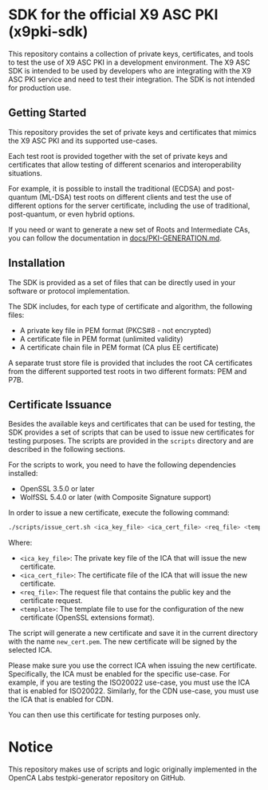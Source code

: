 # SDK for the official X9 ASC PKI (x9pki-sdk)

This repository contains a collection of private keys, certificates, and tools
to test the use of X9 ASC PKI in a development environment. The X9 ASC SDK is
intended to be used by developers who are integrating with the X9 ASC PKI
service and need to test their integration. The SDK is not intended for
production use.

## Getting Started

This repository provides the set of private keys and certificates that mimics the
X9 ASC PKI and its supported use-cases.

Each test root is provided together with the set of private keys and certificates
that allow testing of different scenarios and interoperability situations.

For example, it is possible to install the traditional (ECDSA) and post-quantum
(ML-DSA) test roots on different clients and test the use of different options
for the server certificate, including the use of traditional, post-quantum, or
even hybrid options.

If you need or want to generate a new set of Roots and Intermediate CAs, you can
follow the documentation in [docs/PKI-GENERATION.md](docs/PKI-GENERATION.md).

## Installation

The SDK is provided as a set of files that can be directly used in your software
or protocol implementation. 

The SDK includes, for each type of certificate and
algorithm, the following files:
* A private key file in PEM format (PKCS#8 - not encrypted)
* A certificate file in PEM format (unlimited validity)
* A certificate chain file in PEM format (CA plus EE certificate)

A separate trust store file is provided that includes the root CA certificates
from the different supported test roots in two different formats: PEM and P7B.

## Certificate Issuance

Besides the available keys and certificates that can be used for testing, the
SDK provides a set of scripts that can be used to issue new certificates for
testing purposes. The scripts are provided in the `scripts` directory and are
described in the following sections.

For the scripts to work, you need to have the following dependencies installed:
* OpenSSL 3.5.0 or later
* WolfSSL 5.4.0 or later (with Composite Signature support)

In order to issue a new certificate, execute the following command:
```bash
./scripts/issue_cert.sh <ica_key_file> <ica_cert_file> <req_file> <template>
```
Where:
* `<ica_key_file>`: The private key file of the ICA that will issue the new
  certificate.
* `<ica_cert_file>`: The certificate file of the ICA that will issue the new
  certificate.
* `<req_file>`: The request file that contains the public key and the
  certificate request.
* `<template>`: The template file to use for the configuration of the new
  certificate (OpenSSL extensions format).

The script will generate a new certificate and save it in the current directory
with the name `new_cert.pem`. The new certificate will be signed by the selected
ICA.

Please make sure you use the correct ICA when issuing the new certificate. Specifically,
the ICA must be enabled for the specific use-case. For example, if you are testing
the ISO20022 use-case, you must use the ICA that is enabled for ISO20022. Similarly,
for the CDN use-case, you must use the ICA that is enabled for CDN. 

You can then use this certificate for testing purposes only.

# Notice

This repository makes use of scripts and logic originally implemented in the OpenCA
Labs testpki-generator repository on GitHub.

